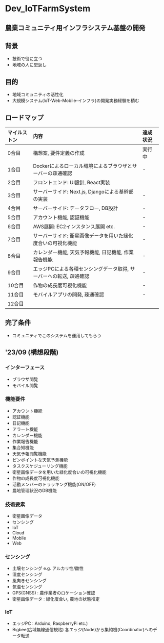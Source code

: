 # Dev_IoTFarmSystem
## 農業コミュニティ用インフラシステム基盤の開発

## 背景
+ 技術で役に立つ
+ 地域の人に恩返し

## 目的
+ 地域コミュニティの活性化
+ 大規模システム(IoT-Web-Mobile-インフラ)の開発実務経験を積む

## ロードマップ
| マイルストン | 内容 | 達成状況 |
| :-- | :-- | :-- |
| 0合目 | 構想案, 要件定義の作成 | 実行中 |
| 1合目 | Dockerによるローカル環境によるブラウザとサーバーの疎通確認 | - |
| 2合目 | フロントエンド: UI設計, React実装 |
| 3合目 | サーバーサイド: Next.js, Djangoによる基幹部の実装 | - |
| 4合目 | サーバーサイド: データフロー, DB設計 | - |
| 5合目 | アカウント機能, 認証機能 | - |
| 6合目 | AWS展開: EC2インスタンス展開 etc. | - |
| 7合目 | サーバーサイド: 衛星画像データを用いた緑化度合いの可視化機能 | - |
| 8合目 | カレンダー機能, 天気予報機能, 日記機能, 作業報告機能 | - |
| 9合目 | エッジPCによる各種センシングデータ取得, サーバーへの転送, 疎通確認 | - |
| 10合目 | 作物の成長度可視化機能 | - |
| 11合目 | モバイルアプリの開発, 疎通確認 | - |
| 12合目 | | |

## 完了条件
+ コミュニティでこのシステムを運用してもらう


## '23/09 (構想段階)

### インターフェース
+ ブラウザ閲覧
+ モバイル閲覧

### 機能要件
+ アカウント機能
+ 認証機能
+ 日記機能
+ アラート機能
+ カレンダー機能
+ 作業報告機能
+ 集合知機能
+ 天気予報閲覧機能
+ ピンポイントな天気予測機能
+ タスクスケジューリング機能
+ 衛星画像データを用いた緑化度合いの可視化機能
+ 作物の成長度可視化機能
+ 活動メンバーのトラッキング機能(ON/OFF)
+ 農地管理状況のDB機能

### 技術要素
+ 衛星画像データ
+ センシング
+ IoT
+ Cloud
+ Mobile
+ Web

### センシング
+ 土壌センシング e.g. アルカリ性/酸性
+ 湿度センシング
+ 風向きセンシング
+ 気温センシング 
+ GPS(GNSS) : 農作業者のロケーション確認
+ 衛星画像データ : 緑化度合い, 農地の状態推定

### IoT
+ エッジPC : Arduino, RaspberryPi etc.)
+ Bigbee(広域無線通信規格) 各エッジ(Node)から集約機(Coordinator)へのデータ転送



